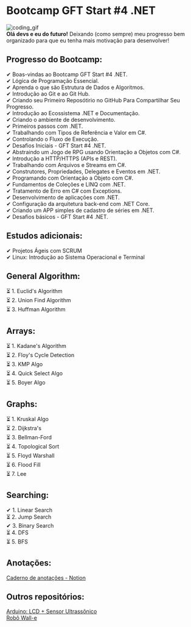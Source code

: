 # Bootcamp GFT Start #4 .NET

![coding_gif](https://media.giphy.com/media/26tn33aiTi1jkl6H6/giphy.gif)  
**Olá devs e eu do futuro!** Deixando (como sempre) meu progresso bem organizado para que eu tenha mais motivação para desenvolver!

## Progresso do Bootcamp:
✔ Boas-vindas ao Bootcamp GFT Start #4 .NET.  
✔ Lógica de Programação Essencial.  
✔ Aprenda o que são Estrutura de Dados e Algoritmos.  
✔ Introdução ao Git e ao Git Hub.  
✔ Criando seu Primeiro Reposótirio no GitHub Para Compartilhar Seu Progresso.  
✔ Introdução ao Ecossistema .NET e Documentação.  
✔ Criando o ambiente de desenvolvimento.  
✔ Primeiros passos com .NET.  
✔ Trabalhando com Tipos de Referência e Valor em C#.  
✔ Controlando o Fluxo de Execução.  
✔ Desafios Iniciais - GFT Start #4 .NET.  
✔ Abstraindo um Jogo de RPG usando Orientação a Objetos com C#.  
✔ Introdução a HTTP/HTTPS (APIs e REST).  
✔ Trabalhando com Arquivos e Streams em C#.  
✔ Construtores, Propriedades, Delegates e Eventos em .NET.   
✔ Programando com Orientação a Objeto com C#.  
✔ Fundamentos de Coleções e LINQ com .NET.  
✔ Tratamento de Erro em C# com Exceptions.  
✔ Desenvolvimento de aplicações com .NET.  
✔ Configuração da arquitetura back-end com .NET Core.  
✔ Criando um APP simples de cadastro de séries em .NET.  
✔ Desafios básicos - GFT Start #4 .NET.  

## Estudos adicionais:
✔ Projetos Ágeis com SCRUM  
✔ Linux: Introdução ao Sistema Operacional e Terminal

## General Algorithm:
⏳ 1. Euclid's Algorithm  
⏳ 2. Union Find Algorithm  
⏳ 3. Huffman Algorithm  

## Arrays:
⏳ 1. Kadane's Algorithm  
⏳ 2. Floy's Cycle Detection  
⏳ 3. KMP Algo  
⏳ 4. Quick Select Algo  
⏳ 5. Boyer Algo  

## Graphs:
⏳ 1. Kruskal Algo  
⏳ 2. Dijkstra's   
⏳ 3. Bellman-Ford  
⏳ 4. Topological Sort  
⏳ 5. Floyd Warshall  
⏳ 6. Flood Fill  
⏳ 7. Lee  

## Searching:
✔ 1. Linear Search  
⏳ 2. Jump Search  
✔ 3. Binary Search  
⏳ 4. DFS  
⏳ 5. BFS  

## Anotações:

[Caderno de anotações - Notion](https://otaviospace.notion.site/GFT-Start-4-4ff376acdda34de9862d431e9dce1879)  

## Outros repositórios:

[Arduino: LCD + Sensor Ultrassônico](https://github.com/otavio-paz/Arduino-LCD-Ultrassonico.git)  
[Robô Wall-e](https://github.com/otavio-paz/Wall-e-Robo)  
